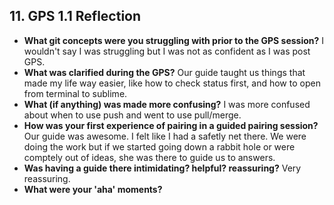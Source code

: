 ## 11. GPS 1.1 Reflection

- **What git concepts were you struggling with prior to the GPS session?** I wouldn't say I was struggling but I was not as confident as I was post GPS.
- **What was clarified during the GPS?** Our guide taught us things that made my life way easier, like how to check status first, and how to open from terminal to sublime.
- **What (if anything) was made more confusing?** I was more confused about when to use push and went to use pull/merge.
- **How was your first experience of pairing in a guided pairing session?** Our guide was awesome. I felt like I had a safetly net there. We were doing the work but if we started going down a rabbit hole or were comptely out of ideas, she was there to guide us to answers.
- **Was having a guide there intimidating? helpful? reassuring?** Very reassuring.
- **What were your 'aha' moments?**
